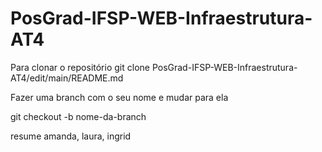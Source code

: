 # PosGrad-IFSP-WEB-Infraestrutura-AT4

Para clonar o repositório 
git clone PosGrad-IFSP-WEB-Infraestrutura-AT4/edit/main/README.md

Fazer uma branch com o seu nome e mudar para ela

git checkout -b nome-da-branch

resume amanda, laura, ingrid 


